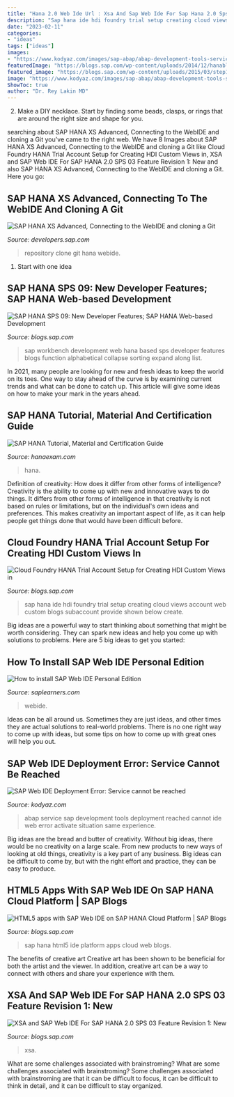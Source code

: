 ```yaml
---
title: "Hana 2.0 Web Ide Url : Xsa And Sap Web Ide For Sap Hana 2.0 Sps 03 Feature Revision 1: New"
description: "Sap hana ide hdi foundry trial setup creating cloud views account web custom blogs subaccount provide shown below create"
date: "2023-02-11"
categories:
- "ideas"
tags: ["ideas"]
images:
- "https://www.kodyaz.com/images/sap-abap/abap-development-tools-service-on-sap-sicf-transaction.png"
featuredImage: "https://blogs.sap.com/wp-content/uploads/2014/12/hanablog8_599226.png"
featured_image: "https://blogs.sap.com/wp-content/uploads/2015/03/step1_1_673623.png"
image: "https://www.kodyaz.com/images/sap-abap/abap-development-tools-service-on-sap-sicf-transaction.png"
ShowToc: true
author: "Dr. Rey Lakin MD"
---
```



2. Make a DIY necklace. Start by finding some beads, clasps, or rings that are around the right size and shape for you.

	

		
searching about SAP HANA XS Advanced, Connecting to the WebIDE and cloning a Git you've came to the right web. We have 8 Images about SAP HANA XS Advanced, Connecting to the WebIDE and cloning a Git like Cloud Foundry HANA Trial Account Setup for Creating HDI Custom Views in, XSA and SAP Web IDE For SAP HANA 2.0 SPS 03 Feature Revision 1: New and also SAP HANA XS Advanced, Connecting to the WebIDE and cloning a Git. Here you go:
		
    
## SAP HANA XS Advanced, Connecting To The WebIDE And Cloning A Git

<img loading=lazy src="https://developers.sap.com/tutorials/xsa-clone-repository-git/_jcr_content.github-proxy.1609876556.file/3_1.png" onerror="this.onerror=null;this.src='https://tse1.mm.bing.net/th?id=OIP.V9qCOm2l0a_pArNif882hgHaEJ&amp;pid=15.1';" alt="SAP HANA XS Advanced, Connecting to the WebIDE and cloning a Git">

_Source: developers.sap.com_

>repository clone git hana webide. 

	

 1. Start with one idea

    
## SAP HANA SPS 09: New Developer Features; SAP HANA Web-based Development

<img loading=lazy src="https://blogs.sap.com/wp-content/uploads/2014/12/hanablog8_599226.png" onerror="this.onerror=null;this.src='https://tse2.mm.bing.net/th?id=OIP.IalPyvnF9UUxW4V84UkmbAHaEk&amp;pid=15.1';" alt="SAP HANA SPS 09: New Developer Features; SAP HANA Web-based Development">

_Source: blogs.sap.com_

>sap workbench development web hana based sps developer features blogs function alphabetical collapse sorting expand along list. 

	

In 2021, many people are looking for new and fresh ideas to keep the world on its toes. One way to stay ahead of the curve is by examining current trends and what can be done to catch up. This article will give some ideas on how to make your mark in the years ahead.

    
## SAP HANA Tutorial, Material And Certification Guide

<img loading=lazy src="https://1.bp.blogspot.com/-OOza3CcswKM/XVZD8KgA8zI/AAAAAAAAa6I/FYN2byEiLVUdFfOzXwgn1zWjIu2dxMCtACLcBGAs/s1600/4.png" onerror="this.onerror=null;this.src='https://tse3.mm.bing.net/th?id=OIP.NIIKE8VBxjBuE-FAPztt4QHaF_&amp;pid=15.1';" alt="SAP HANA Tutorial, Material and Certification Guide">

_Source: hanaexam.com_

>hana. 

	

Definition of creativity: How does it differ from other forms of intelligence?
Creativity is the ability to come up with new and innovative ways to do things. It differs from other forms of intelligence in that creativity is not based on rules or limitations, but on the individual's own ideas and preferences. This makes creativity an important aspect of life, as it can help people get things done that would have been difficult before.

    
## Cloud Foundry HANA Trial Account Setup For Creating HDI Custom Views In

<img loading=lazy src="https://blogs.sap.com/wp-content/uploads/2020/10/Screen-Shot-2020-10-21-at-12.32.59-PM.png" onerror="this.onerror=null;this.src='https://tse4.mm.bing.net/th?id=OIP.Ia7cMh0JJfK7bm3nSu-nZAHaIM&amp;pid=15.1';" alt="Cloud Foundry HANA Trial Account Setup for Creating HDI Custom Views in">

_Source: blogs.sap.com_

>sap hana ide hdi foundry trial setup creating cloud views account web custom blogs subaccount provide shown below create. 

	

Big ideas are a powerful way to start thinking about something that might be worth considering. They can spark new ideas and help you come up with solutions to problems. Here are 5 big ideas to get you started: 

    
## How To Install SAP Web IDE Personal Edition

<img loading=lazy src="https://i1.wp.com/www.saplearners.com/wp-content/uploads/2016/09/SAPWeIDE_Personal_Edition.png?w=1600&amp;ssl=1" onerror="this.onerror=null;this.src='https://tse3.mm.bing.net/th?id=OIP.rk9AHla38uLgbX0hcMqxPQHaDk&amp;pid=15.1';" alt="How to install SAP Web IDE Personal Edition">

_Source: saplearners.com_

>webide. 

	

Ideas can be all around us. Sometimes they are just ideas, and other times they are actual solutions to real-world problems. There is no one right way to come up with ideas, but some tips on how to come up with great ones will help you out.

    
## SAP Web IDE Deployment Error: Service Cannot Be Reached

<img loading=lazy src="https://www.kodyaz.com/images/sap-abap/abap-development-tools-service-on-sap-sicf-transaction.png" onerror="this.onerror=null;this.src='https://tse3.mm.bing.net/th?id=OIP.INjiwA1Nhpld0do1014pvAAAAA&amp;pid=15.1';" alt="SAP Web IDE Deployment Error: Service cannot be reached">

_Source: kodyaz.com_

>abap service sap development tools deployment reached cannot ide web error activate situation same experience. 

	

Big ideas are the bread and butter of creativity. Without big ideas, there would be no creativity on a large scale. From new products to new ways of looking at old things, creativity is a key part of any business. Big ideas can be difficult to come by, but with the right effort and practice, they can be easy to produce.

    
## HTML5 Apps With SAP Web IDE On SAP HANA Cloud Platform | SAP Blogs

<img loading=lazy src="https://blogs.sap.com/wp-content/uploads/2015/03/step1_1_673623.png" onerror="this.onerror=null;this.src='https://tse4.mm.bing.net/th?id=OIP.Y8wEWm5xMarVLRx3IMxYZwHaDf&amp;pid=15.1';" alt="HTML5 apps with SAP Web IDE on SAP HANA Cloud Platform | SAP Blogs">

_Source: blogs.sap.com_

>sap hana html5 ide platform apps cloud web blogs. 

	

The benefits of creative art
Creative art has been shown to be beneficial for both the artist and the viewer. In addition, creative art can be a way to connect with others and share your experience with them.

    
## XSA And SAP Web IDE For SAP HANA 2.0 SPS 03 Feature Revision 1: New

<img loading=lazy src="https://blogs.sap.com/wp-content/uploads/2018/11/XSA.png" onerror="this.onerror=null;this.src='https://tse1.mm.bing.net/th?id=OIP.lAuJkGGhhVwkYYGzR03SuAHaCn&amp;pid=15.1';" alt="XSA and SAP Web IDE For SAP HANA 2.0 SPS 03 Feature Revision 1: New">

_Source: blogs.sap.com_

>xsa. 

	

What are some challenges associated with brainstroming?
What are some challenges associated with brainstroming?
Some challenges associated with brainstroming are that it can be difficult to focus, it can be difficult to think in detail, and it can be difficult to stay organized.


